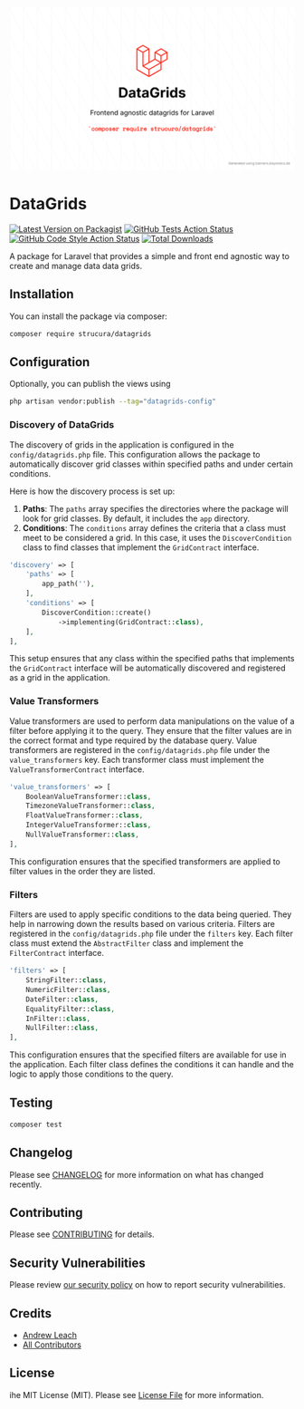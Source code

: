 ![](/assets/banner.jpg)

# DataGrids 

[![Latest Version on Packagist](https://img.shields.io/packagist/v/strucura/datagrids.svg?style=flat-square)](https://packagist.org/packages/strucura/datagrids)
[![GitHub Tests Action Status](https://img.shields.io/github/actions/workflow/status/strucura/datagrids/run-tests.yml?branch=master&label=tests&style=flat-square)](https://github.com/strucura/datagrids/actions?query=workflow%3Arun-tests+branch%3Amaster)
[![GitHub Code Style Action Status](https://img.shields.io/github/actions/workflow/status/strucura/datagrids/fix-php-code-style-issues.yml?branch=master&label=code%20style&style=flat-square)](https://github.com/strucura/datagrids/actions?query=workflow%3A"Fix+PHP+code+style+issues"+branch%3Amaster)
[![Total Downloads](https://img.shields.io/packagist/dt/strucura/datagrids.svg?style=flat-square)](https://packagist.org/packages/strucura/datagrids)

A package for Laravel that provides a simple and front end agnostic way to create and manage data data grids.

## Installation

You can install the package via composer:

```bash
composer require strucura/datagrids
```

## Configuration

Optionally, you can publish the views using

```bash
php artisan vendor:publish --tag="datagrids-config"
```

### Discovery of DataGrids

The discovery of grids in the application is configured in the `config/datagrids.php` file. This configuration allows 
the package to automatically discover grid classes within specified paths and under certain conditions.

Here is how the discovery process is set up:

1. **Paths**: The `paths` array specifies the directories where the package will look for grid classes. By default, it includes the `app` directory.
2. **Conditions**: The `conditions` array defines the criteria that a class must meet to be considered a grid. In this case, it uses the `DiscoverCondition` class to find classes that implement the `GridContract` interface.

```php
'discovery' => [
    'paths' => [
        app_path(''),
    ],
    'conditions' => [
        DiscoverCondition::create()
            ->implementing(GridContract::class),
    ],
],
```

This setup ensures that any class within the specified paths that implements the `GridContract` interface will be automatically discovered and registered as a grid in the application.

### Value Transformers

Value transformers are used to perform data manipulations on the value of a filter before applying it to the query. 
They ensure that the filter values are in the correct format and type required by the database query.  Value 
transformers are registered in the `config/datagrids.php` file under the `value_transformers` key. Each transformer class must implement the `ValueTransformerContract` interface.

```php
'value_transformers' => [
    BooleanValueTransformer::class,
    TimezoneValueTransformer::class,
    FloatValueTransformer::class,
    IntegerValueTransformer::class,
    NullValueTransformer::class,
],
```

This configuration ensures that the specified transformers are applied to filter values in the order they are listed.

### Filters

Filters are used to apply specific conditions to the data being queried. They help in narrowing down the results 
based on various criteria.  Filters are registered in the `config/datagrids.php` file under the `filters` key. Each 
filter class must extend the `AbstractFilter` class and implement the `FilterContract` interface.

```php
'filters' => [
    StringFilter::class,
    NumericFilter::class,
    DateFilter::class,
    EqualityFilter::class,
    InFilter::class,
    NullFilter::class,
],
```

This configuration ensures that the specified filters are available for use in the application. Each filter class defines the conditions it can handle and the logic to apply those conditions to the query.

## Testing

```bash
composer test
```

## Changelog

Please see [CHANGELOG](CHANGELOG.md) for more information on what has changed recently.

## Contributing

Please see [CONTRIBUTING](CONTRIBUTING.md) for details.

## Security Vulnerabilities

Please review [our security policy](../../security/policy) on how to report security vulnerabilities.

## Credits

- [Andrew Leach](https://github.com/7387639+andyleach)
- [All Contributors](../../contributors)

## License

ihe MIT License (MIT). Please see [License File](LICENSE.md) for more information.
